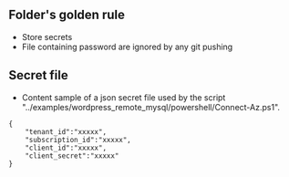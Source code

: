 Folder's golden rule
------------
-	Store secrets
-	File containing password are ignored by any git pushing


Secret file
------------
-	Content sample of a json secret file used by the script "../examples/wordpress_remote_mysql/powershell/Connect-Az.ps1".
```
{
    "tenant_id":"xxxxx",
    "subscription_id":"xxxxx",
    "client_id":"xxxxx",
    "client_secret":"xxxxx"
}
```
